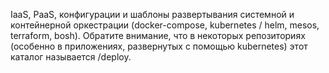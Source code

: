 IaaS, PaaS, конфигурации и шаблоны развертывания системной и контейнерной оркестрации (docker-compose, kubernetes / helm, mesos, terraform, bosh). Обратите внимание, что в некоторых репозиториях (особенно в приложениях, развернутых с помощью kubernetes) этот каталог называется /deploy.